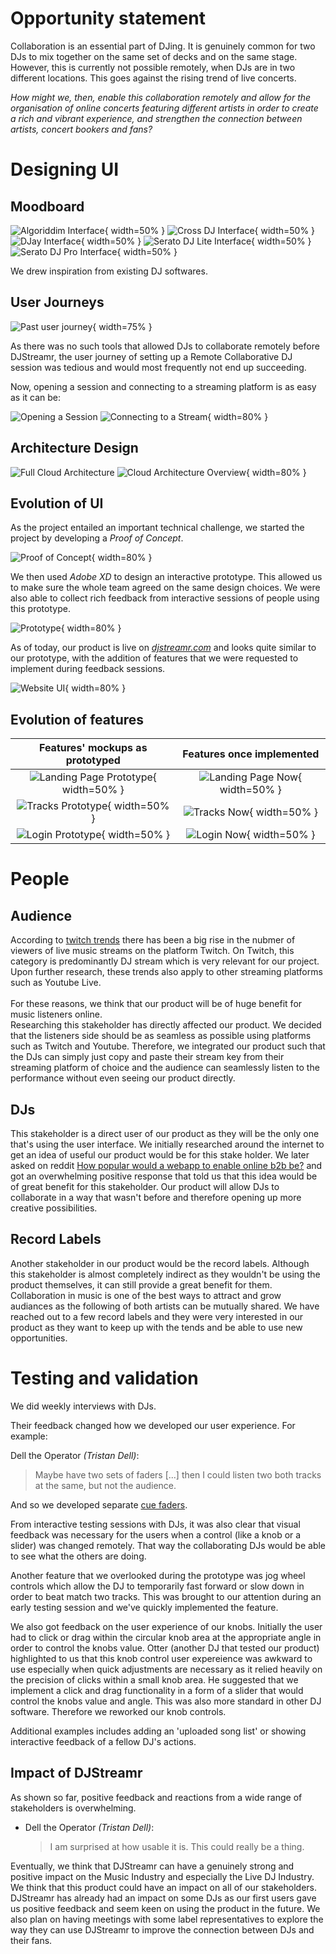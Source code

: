 # Opportunity statement

Collaboration is an essential part of DJing. It is genuinely common for two DJs to mix together on the same set of decks and on the same stage. However, this is currently not possible remotely, when DJs are in two different locations. This goes against the rising trend of live concerts.

_How might we, then, enable this collaboration remotely and allow for the organisation of online concerts featuring different artists in order to create a rich and vibrant experience, and strengthen the connection between artists, concert bookers and fans?_

# Designing UI

## Moodboard

![Algoriddim Interface](hcd_documents/moodboard/algoriddim_interface.png){ width=50% } 
![Cross DJ Interface](hcd_documents/moodboard/crossdj_interface.png){ width=50% } 
![DJay Interface](hcd_documents/moodboard/djay_interface.png){ width=50% } 
![Serato DJ Lite Interface](hcd_documents/moodboard/seratodjlite_interface.png){ width=50% } 
![Serato DJ Pro Interface](hcd_documents/moodboard/seratodjpro_interface.png){ width=50% } 

We drew inspiration from existing DJ softwares.

## User Journeys

![Past user journey](hcd_documents/user_journeys/user_journey_without_djstreamr.png){ width=75% }

As there was no such tools that allowed DJs to collaborate remotely before DJStreamr, the user journey of setting up a Remote Collaborative DJ session was tedious and would most frequently not end up succeeding.

Now, opening a session and connecting to a streaming platform is as easy as it can be:

![Opening a Session](hcd_documents/user_journeys/user_journey_session.png)
![Connecting to a Stream](hcd_documents/user_journeys/user_journey_stream.png){ width=80% }

## Architecture Design

![Full Cloud Architecture](hcd_documents/architecture_diagrams/full_cloud_architecture.jpg)
![Cloud Architecture Overview](hcd_documents/architecture_diagrams/cloud_architecture_overview.jpg){ width=80% }

## Evolution of UI

As the project entailed an important technical challenge, we started the project by developing a _Proof of Concept_.

![Proof of Concept](hcd_documents/ui_evolution/proof_of_concept.png){ width=80% }

We then used _Adobe XD_ to design an interactive prototype. This allowed us to make sure the whole team agreed on the same design choices. We were also able to collect rich feedback from interactive sessions of people using this prototype.

![Prototype](hcd_documents/ui_evolution/prototype.png){ width=80% }

As of today, our product is live on _[djstreamr.com](https://djstreamr.com)_ and looks quite similar to our prototype, with the addition of features that we were requested to implement during feedback sessions.

![Website UI](hcd_documents/ui_evolution/website_ui.png){ width=80% }

## Evolution of features <a ref="evolution"></a>

|                      Features' mockups as prototyped                       |                      Features once implemented                       |
| :------------------------------------------------------------------------: | :------------------------------------------------------------------: |
| ![Landing Page Prototype](hcd_documents/ui_evolution/old_landing_page.png){ width=50% } | ![Landing Page Now](hcd_documents/ui_evolution/new_landing_page.png){ width=50% } |
|       ![Tracks Prototype](hcd_documents/ui_evolution/old_tracks.png){ width=50% }       |       ![Tracks Now](hcd_documents/ui_evolution/new_tracks.png){ width=50% }       |
|     ![Login Prototype](hcd_documents/ui_evolution/login_prototype.png){ width=50% }     |          ![Login Now](hcd_documents/ui_evolution/login.png){ width=50% }          |

# People

## Audience

According to
[twitch trends](https://twitchtracker.com/games/26936)
there has been a big rise in the nubmer of viewers of live music streams on
the platform Twitch. On Twitch, this category is predominantly DJ stream
which is very relevant for our project. Upon further research, these trends
also apply to other streaming platforms such as Youtube Live.
<br /> <br />
For these reasons, we think that our product will be of huge benefit for
music listeners online.
<br />
Researching this stakeholder has directly affected our product. We decided
that the listeners side should be as seamless as possible using platforms
such as Twitch and Youtube. Therefore, we integrated our product such that
the DJs can simply just copy and paste their stream key from their streaming
platform of choice and the audience can seamlessly listen to the performance without even seeing our product directly.

## DJs

This stakeholder is a direct user of our product as they will be the only one
that's using the user interface. We initially researched around the internet
to get an idea of useful our product would be for this stake holder. We later
asked on reddit [How popular would a webapp to enable online b2b
be?](https://www.reddit.com/r/DJs/comments/gmlpf1/how_popular_would_a_webapp_to_enable_online_b2b_be/)
and got an overwhelming positive response that told us that this idea would
be of great benefit for this stakeholder. Our product will allow DJs to
collaborate in a way that wasn't before and therefore opening up more
creative possibilities.

## Record Labels

Another stakeholder in our product would be the record labels. Although this
stakeholder is almost completely indirect as they wouldn't be using the
product themselves, it can still provide a great benefit for them.
Collaboration in music is one of the best ways to attract and grow audiances
as the following of both artists can be mutually shared. We have reached out
to a few record labels and they were very interested in our product as they
want to keep up with the tends and be able to use new opportunities.

# Testing and validation

We did weekly interviews with DJs.

Their feedback changed how we developed our user experience. For example:

Dell the Operator _(Tristan Dell)_:

> Maybe have two sets of faders [...] then I could listen two both tracks at the same, but not the audience.

And so we developed separate [cue faders](#evolutution).

From interactive testing sessions with DJs, it was also clear that visual
feedback was necessary for the users when a control (like a knob or a slider)
was changed remotely. That way the collaborating DJs would be able to see
what the others are doing.

Another feature that we overlooked during the prototype was jog wheel
controls which allow the DJ to temporarily fast forward or slow down in order
to beat match two tracks. This was brought to our attention during an early
testing session and we've quickly implemented the feature.

We also got feedback on the user experience of our knobs. Initially the user
had to click or drag within the circular knob area at the appropriate angle
in order to control the knobs value. Otter (another DJ that tested our
product) highlighted to us that this knob control user expereience was
awkward to use especially when quick adjustments are necessary as it relied
heavily on the precision of clicks within a small knob area. He suggested
that we implement a click and drag functionality in a form of a slider that
would control the knobs value and angle. This was also more standard in other
DJ software. Therefore we reworked our knob controls.

Additional examples includes adding an 'uploaded song list' or showing interactive feedback of a fellow DJ's actions.

## Impact of DJStreamr

As shown so far, positive feedback and reactions from a wide range of stakeholders is overwhelming.

- Dell the Operator _(Tristan Dell)_:

  > I am surprised at how usable it is. This could really be a thing.
  
Eventually, we think that DJStreamr can have a genuinely strong and positive impact on the Music Industry and especially the Live DJ Industry. We think that this product could have an impact on all of our stakeholders. DJStreamr has already had an impact on some DJs as our first users gave us positive feedback and seem keen on using the product in the future. We also plan on having meetings with some label representatives to explore the way they can use DJStreamr to improve the connection between DJs and their fans.
